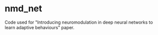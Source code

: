 # nmd_net
Code used for "Introducing neuromodulation in deep neural networks to learn adaptive behaviours" paper.
